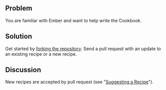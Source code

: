 ## Problem

You are familiar with Ember and want to help write the Cookbook.

## Solution

Get started by [forking the repository](https://github.com/emberjs/website). Send a pull request with an
update to an existing recipe or a new recipe.

## Discussion

New recipes are accepted by pull request (see "[Suggesting a Recipe](/guides/cookbook/contributing/suggesting_a_recipe)").

